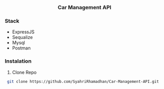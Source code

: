 <div id="top"></div>
</br>
<h3 align="center">Car Management API</h3>
</h3>

### Stack 
- ExpressJS
- Sequalize
- Mysql
- Postman

### Instalation
1. Clone Repo
```sh
 git clone https://github.com/SyahriRhamadhan/Car-Management-API.git
```